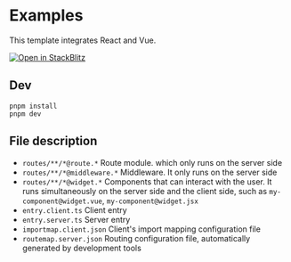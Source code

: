 # Examples

This template integrates React and Vue.

[![Open in StackBlitz](https://developer.stackblitz.com/img/open_in_stackblitz.svg)](https://stackblitz.com/github/web-widget/examples/tree/main/react)

## Dev

```shell
pnpm install
pnpm dev
```

## File description

- `routes/**/*@route.*` Route module. which only runs on the server side
- `routes/**/*@middleware.*` Middleware. It only runs on the server side
- `routes/**/*@widget.*` Components that can interact with the user. It runs simultaneously on the server side and the client side, such as `my-component@widget.vue`, `my-component@widget.jsx`
- `entry.client.ts` Client entry
- `entry.server.ts` Server entry
- `importmap.client.json` Client's import mapping configuration file
- `routemap.server.json` Routing configuration file, automatically generated by development tools
